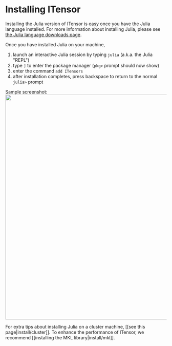 # Installing ITensor

Installing the Julia version of ITensor is easy once you
have the Julia language installed. For more information about
installing Julia, please see <a href="https://julialang.org/downloads/">the Julia language downloads page</a>.

Once you have installed Julia on your machine,

1. launch an interactive Julia session by typing `julia` (a.k.a. the Julia "REPL")
2. type `]` to enter the package manager (`pkg>` prompt should now show)
3. enter the command `add ITensors`
4. after installation completes, press backspace to return to the normal `julia>` prompt

Sample screenshot:
<img width="700px" src="docs/VERSION/install/installing/install_screenshot.png"/>

For extra tips about installing Julia on a cluster machine, [[see this page|install/cluster]].
To enhance the performance of ITensor, we recommend [[installing the MKL library|install/mkl]].

